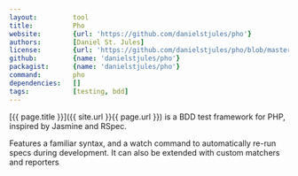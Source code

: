 ```yaml
---
layout:         tool
title:          Pho
website:        {url: 'https://github.com/danielstjules/pho'} 
authors:        [Daniel St. Jules]
license:        {url: 'https://github.com/danielstjules/pho/blob/master/LICENSE', label: 'MIT'} 
github:         {name: 'danielstjules/pho'} 
packagist:      {name: 'danielstjules/pho'}
command:        pho
dependencies:   []
tags:           [testing, bdd]
---
```


[{{ page.title }}]({{ site.url }}{{ page.url }}) is a BDD test framework for PHP, inspired by Jasmine and RSpec.

<!--more--> 
Features a familiar syntax, and a watch command to automatically re-run specs during development. It can 
also be extended with custom matchers and reporters
